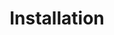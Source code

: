 ---
title: "Installation"
linkTitle: "Installation"
description: "This section includes tutorials about installing the Cortex Evolution platform."
weight: 10
---